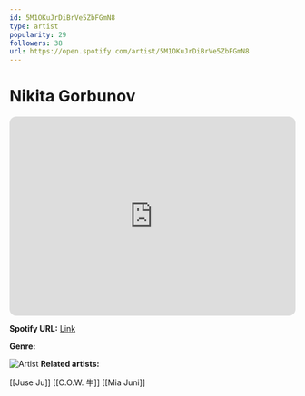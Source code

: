```yaml
---
id: 5M1OKuJrDiBrVe5ZbFGmN8
type: artist
popularity: 29
followers: 38
url: https://open.spotify.com/artist/5M1OKuJrDiBrVe5ZbFGmN8
---
```

# Nikita Gorbunov

<iframe style="border-radius:12px" src="https://open.spotify.com/embed/artist/5M1OKuJrDiBrVe5ZbFGmN8" width="100%" height="352" frameBorder="0" allowfullscreen="" allow="autoplay; clipboard-write; encrypted-media; fullscreen; picture-in-picture" loading="lazy"></iframe>

**Spotify URL:** [Link](https://open.spotify.com/artist/5M1OKuJrDiBrVe5ZbFGmN8)

**Genre:** 

![Artist]()
**Related artists:**

[[Juse Ju]]
[[C.O.W. 牛]]
[[Mia Juni]]
